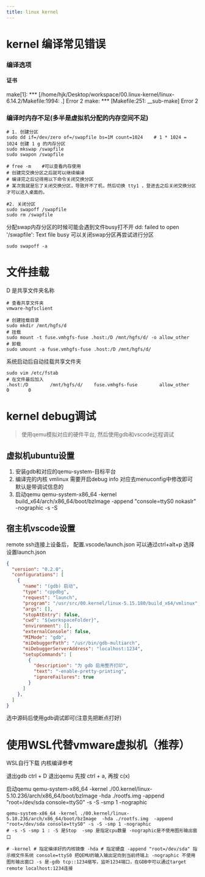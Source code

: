 ```yaml
---
title: linux kernel
---
```




# kernel 编译常见错误
### 编译选项
#### 证书
make[1]: *** [/home/hjk/Desktop/workspace/00.linux-kernel/linux-6.14.2/Makefile:1994: .] Error 2
make: *** [Makefile:251: __sub-make] Error 2

### 编译时内存不足(多半是虚拟机分配的内存空间不足)
```shell
# 1. 创建分区
sudo dd if=/dev/zero of=/swapfile bs=1M count=1024    # 1 * 1024 = 1024 创建 1 g 的内存分区
sudo mkswap /swapfile
sudo swapon /swapfile

# free -m    #可以查看内存使用
# 创建完交换分区之后就可以继续编译
# 编译完之后记得用以下命令关闭交换分区
# 某次我就是忘了关闭交换分区，导致开不了机，然后切换 tty1 ，登进去之后关闭交换分区才可以进入桌面的。

#2. 关闭分区
sudo swapoff /swapfile
sudo rm /swapfile
```

分配swap内存分区的时候可能会遇到文件busy打不开
dd: failed to open '/swapfile': Text file busy
可以关闭swap分区再尝试进行分区
```shell
sudo swapoff -a
```


# 文件挂载
D 是共享文件夹名称
```shell
# 查看共享文件夹
vmware-hgfsclient 

# 创建挂载目录
sudo mkdir /mnt/hgfs/d		
# 挂载	
sudo mount -t fuse.vmhgfs-fuse .host:/D /mnt/hgfs/d/ -o allow_other	
# 卸载
sudo umount -a fuse.vmhgfs-fuse .host:/D /mnt/hgfs/d/
```

系统启动后自动挂载共享文件夹
```shell
sudo vim /etc/fstab
# 在文件最后加入
.host:/D        /mnt/hgfs/d/    fuse.vmhgfs-fuse        allow_other     0       0
```



# kernel debug调试
> 使用qemu模拟对应的硬件平台, 然后使用gdb和vscode远程调试
## 虚拟机ubuntu设置
1. 安装gdb和对应的qemu-system-目标平台
2. 编译完的内核 vmlinux 需要开启debug info 对应去menuconfig中修改即可 默认是带调试信息的
3. 启动qemu
qemu-system-x86_64 -kernel build_x64/arch/x86_64/boot/bzImage -append "console=ttyS0 nokaslr" -nographic -s -S

## 宿主机vscode设置
remote ssh连接上设备后， 配置.vscode/launch.json
可以通过ctrl+alt+p  选择设置launch.json

```json
{
  "version": "0.2.0",
  "configurations": [
    {
      "name": "(gdb) 启动",
      "type": "cppdbg",
      "request": "launch",
      "program": "/usr/src/00.kernel/linux-5.15.180/build_x64/vmlinux",
      "args": [],
      "stopAtEntry": false,
      "cwd": "${workspaceFolder}",
      "environment": [],
      "externalConsole": false,
      "MIMode": "gdb",
      "miDebuggerPath": "/usr/bin/gdb-multiarch",
      "miDebuggerServerAddress": "localhost:1234",
      "setupCommands": [
        {
          "description": "为 gdb 启用整齐打印",
          "text": "-enable-pretty-printing",
          "ignoreFailures": true
        }
      ]
    },
  ]
}

```
选中源码后使用gdb调试即可(注意先把断点打好)





# 使用WSL代替vmware虚拟机（推荐）

WSL自行下载
内核编译参考[](https://github.com/0voice/linux_kernel_wiki/blob/main/%E6%96%87%E7%AB%A0/QEMU%E8%B0%83%E8%AF%95Linux%E5%86%85%E6%A0%B8%E7%8E%AF%E5%A2%83%E6%90%AD%E5%BB%BA.md)

退出gdb  ctrl + D
退出qemu 先按 ctrl + a, 再按 c(x)

启动qemu
qemu-system-x86_64 -kernel ./00.kernel/linux-5.10.236/arch/x86_64/boot/bzImage  -hda ./rootfs.img  -append "root=/dev/sda console=ttyS0" -s -S -smp 1 -nographic

```shell
qemu-system-x86_64 -kernel ./00.kernel/linux-5.10.236/arch/x86_64/boot/bzImage  -hda ./rootfs.img  -append "root=/dev/sda console=ttyS0" -s -S -smp 1 -nographic
# -s -S -smp 1 : -S 是Stop  -smp 是指定cpu数量 -nographic是不使用图形输出窗口

# -kernel # 指定编译好的内核镜像 -hda # 指定硬盘 -append "root=/dev/sda" 指示根文件系统 console=ttyS0 把QEMU的输入输出定向到当前终端上 -nographic 不使用图形输出窗口 -s 是-gdb tcp::1234缩写，监听1234端口，在GDB中可以通过target remote localhost:1234连接
```

